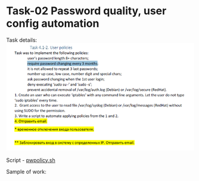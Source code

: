 # Task-02 Password quality, user config automation  

Task details:  
![Screen0](./task_images/Screenshot_0.png)    

Script - [pwpolicy.sh](./pwpolicy.sh)    

Sample of work:  
